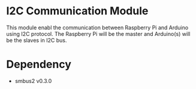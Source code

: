 # I2C Communication Module
This module enabl the communication between Raspberry Pi and Arduino using I2C protocol. The Raspberry Pi will be the master and Arduino(s) will be the slaves in I2C bus.

# Dependency
- smbus2 v0.3.0
